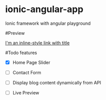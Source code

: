 # ionic-angular-app

Ionic framework with angular playground

#Preview

[I'm an inline-style link with title](https://mosh-media.github.io/ionic-angular-app/ "Live Demo")

#Todo features

- [x] Home Page Slider
- [ ] Contact Form
- [ ] Display blog content dynamically from API
- [ ] Live Preview

